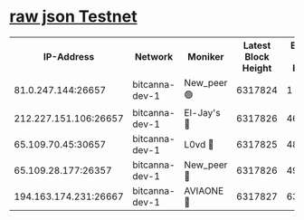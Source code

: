 [raw json Testnet](https://rpc-check.bcat.stavr.tech/bcat/rpc-bcat-result.json)
=


<table><tr><th>IP-Address</th><th>Network</th><th>Moniker</th><th>Latest Block Height</th><th>Earliest Block Height</th><th>Catching Up</th><th>Tx Index</th><th>Voting Power</th><th>Scan Time</th></tr><tr><td>81.0.247.144:26657</td><td>bitcanna-dev-1</td><td>New_peer 🟢</td><td>6317824</td><td>1</td><td>False</td><td>on</td><td>0</td><td>2024-02-06T08:43:12.609124157UTC</td></tr><tr><td>212.227.151.106:26657</td><td>bitcanna-dev-1</td><td>El-Jay's 🔴</td><td>6317826</td><td>4670391</td><td>False</td><td>on</td><td>2218164</td><td>2024-02-06T08:43:19.338518951UTC</td></tr><tr><td>65.109.70.45:30657</td><td>bitcanna-dev-1</td><td>L0vd 🔴</td><td>6317825</td><td>4828155</td><td>False</td><td>on</td><td>307920</td><td>2024-02-06T08:43:12.928549259UTC</td></tr><tr><td>65.109.28.177:26357</td><td>bitcanna-dev-1</td><td>New_peer 🔴</td><td>6317826</td><td>4952911</td><td>False</td><td>on</td><td>2237067</td><td>2024-02-06T08:43:19.677121555UTC</td></tr><tr><td>194.163.174.231:26667</td><td>bitcanna-dev-1</td><td>AVIAONE 🔴</td><td>6317827</td><td>6311931</td><td>False</td><td>on</td><td>1949865</td><td>2024-02-06T08:43:24.120952616UTC</td></tr></table>